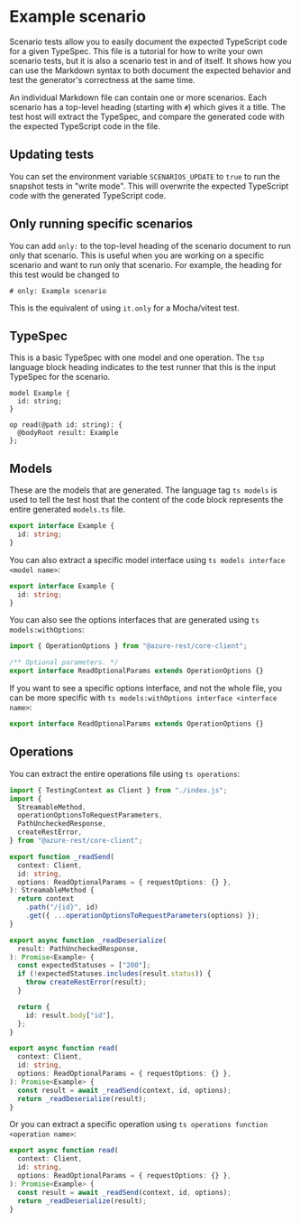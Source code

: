 # Example scenario

Scenario tests allow you to easily document the expected TypeScript code for a given TypeSpec. This file is a tutorial for how to write your own scenario tests, but it is also a scenario test in and of itself. It shows how you can use the Markdown syntax to both document the expected behavior and test the generator's correctness at the same time.

An individual Markdown file can contain one or more scenarios. Each scenario has a top-level heading (starting with `#`) which gives it a title. The test host will extract the TypeSpec, and compare the generated code with the expected TypeScript code in the file.

## Updating tests

You can set the environment variable `SCENARIOS_UPDATE` to `true` to run the snapshot tests in "write mode". This will overwrite the expected TypeScript code with the generated TypeScript code.

## Only running specific scenarios

You can add `only:` to the top-level heading of the scenario document to run only that scenario. This is useful when you are working on a specific scenario and want to run only that scenario. For example, the heading for this test would be changed to

```
# only: Example scenario
```

This is the equivalent of using `it.only` for a Mocha/vitest test.

## TypeSpec

This is a basic TypeSpec with one model and one operation. The `tsp` language block heading indicates to the test runner that this is the input TypeSpec for the scenario.

```tsp
model Example {
  id: string;
}

op read(@path id: string): {
  @bodyRoot result: Example
};
```

## Models

These are the models that are generated. The language tag `ts models` is used to tell
the test host that the content of the code block represents the entire generated `models.ts` file.

```ts models
export interface Example {
  id: string;
}
```

You can also extract a specific model interface using `ts models interface <model name>`:

```ts models interface Example
export interface Example {
  id: string;
}
```

You can also see the options interfaces that are generated using `ts models:withOptions`:

```ts models:withOptions
import { OperationOptions } from "@azure-rest/core-client";

/** Optional parameters. */
export interface ReadOptionalParams extends OperationOptions {}
```

If you want to see a specific options interface, and not the whole file, you can be more specific with `ts models:withOptions interface <interface name>`:

```ts models:withOptions interface ReadOptionalParams
export interface ReadOptionalParams extends OperationOptions {}
```

## Operations

You can extract the entire operations file using `ts operations`:

```ts operations
import { TestingContext as Client } from "./index.js";
import {
  StreamableMethod,
  operationOptionsToRequestParameters,
  PathUncheckedResponse,
  createRestError,
} from "@azure-rest/core-client";

export function _readSend(
  context: Client,
  id: string,
  options: ReadOptionalParams = { requestOptions: {} },
): StreamableMethod {
  return context
    .path("/{id}", id)
    .get({ ...operationOptionsToRequestParameters(options) });
}

export async function _readDeserialize(
  result: PathUncheckedResponse,
): Promise<Example> {
  const expectedStatuses = ["200"];
  if (!expectedStatuses.includes(result.status)) {
    throw createRestError(result);
  }

  return {
    id: result.body["id"],
  };
}

export async function read(
  context: Client,
  id: string,
  options: ReadOptionalParams = { requestOptions: {} },
): Promise<Example> {
  const result = await _readSend(context, id, options);
  return _readDeserialize(result);
}
```

Or you can extract a specific operation using `ts operations function <operation name>`:

```ts operations function read
export async function read(
  context: Client,
  id: string,
  options: ReadOptionalParams = { requestOptions: {} },
): Promise<Example> {
  const result = await _readSend(context, id, options);
  return _readDeserialize(result);
}
```